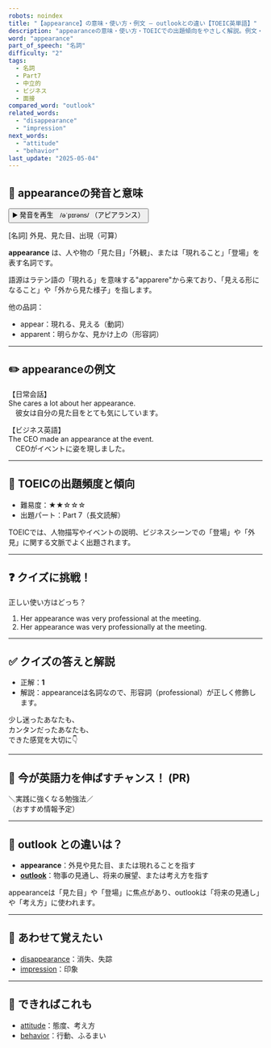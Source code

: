 ```yaml
---
robots: noindex
title: "【appearance】の意味・使い方・例文 ― outlookとの違い【TOEIC英単語】"
description: "appearanceの意味・使い方・TOEICでの出題傾向をやさしく解説。例文・クイズ付きでoutlookとの違いもわかりやすく学べます。"
word: "appearance"
part_of_speech: "名詞"
difficulty: "2"
tags:
  - 名詞
  - Part7
  - 中立的
  - ビジネス
  - 面接
compared_word: "outlook"
related_words:
  - "disappearance"
  - "impression"
next_words:
  - "attitude"
  - "behavior"
last_update: "2025-05-04"
---
```


## 🔰 appearanceの発音と意味

<button class="play-audio" onclick="playTTS('appearance')">
  <span class="play-audio-main">
    ▶️ 発音を再生　/əˈpɪrəns/
  </span>
  <span class="play-audio-sub">
    （アピアランス）
  </span>
</button>

[名詞] 外見、見た目、出現（可算）

**appearance** は、人や物の「見た目」「外観」、または「現れること」「登場」を表す名詞です。

語源はラテン語の「現れる」を意味する"apparere"から来ており、「見える形になること」や「外から見た様子」を指します。

他の品詞：  
- appear：現れる、見える（動詞）
- apparent：明らかな、見かけ上の（形容詞）

---

## ✏️ appearanceの例文

【日常会話】  
She cares a lot about her appearance.  
　彼女は自分の見た目をとても気にしています。

【ビジネス英語】  
The CEO made an appearance at the event.  
　CEOがイベントに姿を現しました。

---

## 🎯 TOEICの出題頻度と傾向

- 難易度：★★☆☆☆
- 出題パート：Part 7（長文読解）

TOEICでは、人物描写やイベントの説明、ビジネスシーンでの「登場」や「外見」に関する文脈でよく出題されます。

---

## ❓ クイズに挑戦！

正しい使い方はどっち？

1. Her appearance was very professional at the meeting.  
2. Her appearance was very professionally at the meeting.

---

## ✅ クイズの答えと解説

- 正解：**1**
- 解説：appearanceは名詞なので、形容詞（professional）が正しく修飾します。

少し迷ったあなたも、  
カンタンだったあなたも、  
できた感覚を大切に👇️

---

## 🚀 今が英語力を伸ばすチャンス！ (PR)

<div class="info-center">
＼実践に強くなる勉強法／<br>  
（おすすめ情報予定）
</div>

---

## 🤔  outlook との違いは？

- **appearance**：外見や見た目、または現れることを指す
- **[outlook](/word/outlook/)**：物事の見通し、将来の展望、または考え方を指す

appearanceは「見た目」や「登場」に焦点があり、outlookは「将来の見通し」や「考え方」に使われます。

---

## 🧩 あわせて覚えたい

- [disappearance](/word/disappearance/)：消失、失踪
- [impression](/word/impression/)：印象

---

## 📖 できればこれも

- [attitude](/word/attitude/)：態度、考え方
- [behavior](/word/behavior/)：行動、ふるまい

<!-- cvid: aid13_bid46 -->
